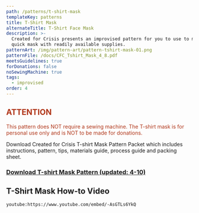 ```yaml
---
path: /patterns/t-shirt-mask
templateKey: patterns
title: T-Shirt Mask
alternateTitle: T-Shirt Face Mask
description: >-
  Created for Crisis presents an improvised pattern for you to use to make a
  quick mask with readily available supplies.
patternArt: /img/pattern-art/pattern-tshirt-mask-01.png
patternFile: /docs/CFC_Tshirt_Mask_4_8.pdf
meetsGuidelines: true
forDonations: false
noSewingMachine: true
tags:
  - improvised
order: 4
---
```


<h2 style="color:#b03619">ATTENTION</h2>

<p style="color:#b03619">This pattern does NOT require a sewing machine. The T-shirt mask is for personal use only and is NOT to be made for donations.</p>

Download Created for Crisis T-shirt Mask Pattern Packet which includes instructions, pattern, tips, materials guide, process guide and packing sheet.

### [Download T-shirt Mask Pattern (updated: 4-10)](https://masksnow.org/docs/CFC_Tshirt_Mask_4_8.pdf)

## T-Shirt Mask How-to Video

`youtube:https://www.youtube.com/embed/-AsGTLs6YkQ`
